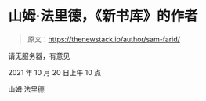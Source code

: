 # 山姆·法里德，《新书库》的作者

> 原文：<https://thenewstack.io/author/sam-farid/>

请无服务器，有意见

2021 年 10 月 20 日上午 10 点

山姆·法里德